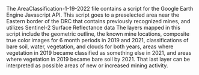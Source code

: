 The AreaClassification-1-19-2022 file contains a script for the Google Earth Engine Javascript API. 
This script goes to a preselected area near the Eastern border of the DRC that contains previously recognized mines, and utilizes Sentinel-2 Surface Reflectance data
The layers mapped in this script include the geometric outline, the known mine locations, composite true color images for 6 month periods in 2019 and 2021, 
classifications of bare soil, water, vegetation, and clouds for both years, areas where vegetation in 2019 became classified as something else in 2021, and 
areas where vegetation in 2019 became bare soil by 2021. That last layer can be interpreted as possible areas of new or increased mining activity.
